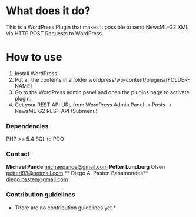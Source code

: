 # What does it do? #

This is a WordPress Plugin that makes it possible to send NewsML-G2 XML via HTTP POST Requests to WordPress.




# How to use #

1. Install WordPress
2. Put all the contents in a folder wordpress/wp-content/plugins/[FOLDER-NAME]
3. Go to the WordPress admin panel and open the plugins page to activate plugin.
4. Get your REST API URL from WordPress Admin Panel -> Posts  -> NewsML-G2 REST API (Submenu)




### Dependencies  ###

PHP >= 5.4 
SQLite PDO



### Contact ###

**Michael Pande** michaepande@gmail.com
**Petter Lundberg** Olsen petterl93@hotmail.com
** Diego A. Pasten Bahamondes** diego.pasten@gmail.com


### Contribution guidelines ###

* There are no contribution guidelines yet *